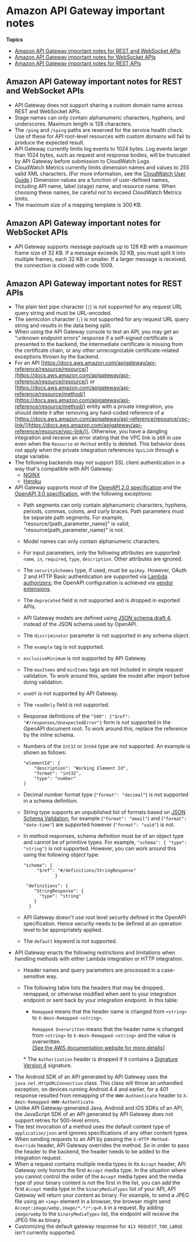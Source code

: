 # Amazon API Gateway important notes<a name="api-gateway-known-issues"></a>

**Topics**
+ [Amazon API Gateway important notes for REST and WebSocket APIs](#api-gateway-known-issues-all-apis)
+ [Amazon API Gateway important notes for WebSocket APIs](#api-gateway-known-issues-websocket-apis)
+ [Amazon API Gateway important notes for REST APIs](#api-gateway-known-issues-rest-apis)

## Amazon API Gateway important notes for REST and WebSocket APIs<a name="api-gateway-known-issues-all-apis"></a>
+ API Gateway does not support sharing a custom domain name across REST and WebSocket APIs\.
+ Stage names can only contain alphanumeric characters, hyphens, and underscores\. Maximum length is 128 characters\.
+ The `/ping` and `/sping` paths are reserved for the service health check\. Use of these for API root\-level resources with custom domains will fail to produce the expected result\.
+ API Gateway currently limits log events to 1024 bytes\. Log events larger than 1024 bytes, such as request and response bodies, will be truncated by API Gateway before submission to CloudWatch Logs\.
+ CloudWatch Metrics currently limits dimension names and values to 255 valid XML characters\. \(For more information, see the [CloudWatch User Guide](https://docs.aws.amazon.com/AmazonCloudWatch/latest/monitoring/cloudwatch_concepts.html#Dimension)\.\) Dimension values are a function of user\-defined names, including API name, label \(stage\) name, and resource name\. When choosing these names, be careful not to exceed CloudWatch Metrics limits\.
+ The maximum size of a mapping template is 300 KB\.

## Amazon API Gateway important notes for WebSocket APIs<a name="api-gateway-known-issues-websocket-apis"></a>
+ API Gateway supports message payloads up to 128 KB with a maximum frame size of 32 KB\. If a message exceeds 32 KB, you must split it into multiple frames, each 32 KB or smaller\. If a larger message is received, the connection is closed with code 1009\.

## Amazon API Gateway important notes for REST APIs<a name="api-gateway-known-issues-rest-apis"></a>
+ The plain text pipe character \(`|`\) is not supported for any request URL query string and must be URL\-encoded\.
+ The semicolon character \(`;`\) is not supported for any request URL query string and results in the data being split\.
+ When using the API Gateway console to test an API, you may get an "unknown endpoint errors" response if a self\-signed certificate is presented to the backend, the intermediate certificate is missing from the certificate chain, or any other unrecognizable certificate\-related exceptions thrown by the backend\.
+ For an API [https://docs.aws.amazon.com/apigateway/api-reference/resource/resource/](https://docs.aws.amazon.com/apigateway/api-reference/resource/resource/) or [https://docs.aws.amazon.com/apigateway/api-reference/resource/method/](https://docs.aws.amazon.com/apigateway/api-reference/resource/method/) entity with a private integration, you should delete it after removing any hard\-coded reference of a [https://docs.aws.amazon.com/apigateway/api-reference/resource/vpc-link/](https://docs.aws.amazon.com/apigateway/api-reference/resource/vpc-link/)\. Otherwise, you have a dangling integration and receive an error stating that the VPC link is still in use even when the `Resource` or `Method` entity is deleted\. This behavior does not apply when the private integration references `VpcLink` through a stage variable\.
+ The following backends may not support SSL client authentication in a way that's compatible with API Gateway:
  + [NGINX](https://nginx.org/en/)
  +  [Heroku](https://www.heroku.com/)
+ API Gateway supports most of the [OpenAPI 2\.0 specification](https://github.com/OAI/OpenAPI-Specification/blob/master/versions/2.0.md) and the [OpenAPI 3\.0 specification](https://github.com/OAI/OpenAPI-Specification/blob/master/versions/3.0.1.md), with the following exceptions:
  + Path segments can only contain alphanumeric characters, hyphens, periods, commas, colons, and curly braces\. Path parameters must be separate path segments\. For example, "resource/\{path\_parameter\_name\}" is valid; "resource\{path\_parameter\_name\}" is not\.
  + Model names can only contain alphanumeric characters\.
  + For input parameters, only the following attributes are supported: `name`, `in`, `required`, `type`, `description`\. Other attributes are ignored\.
  + The `securitySchemes` type, if used, must be `apiKey`\. However, OAuth 2 and HTTP Basic authentication are supported via [Lambda authorizers](apigateway-use-lambda-authorizer.md); the OpenAPI configuration is achieved via [vendor extensions](api-gateway-swagger-extensions-authorizer.md)\. 
  + The `deprecated` field is not supported and is dropped in exported APIs\.
  + API Gateway models are defined using [JSON schema draft 4](https://tools.ietf.org/html/draft-zyp-json-schema-04), instead of the JSON schema used by OpenAPI\.
  + The `discriminator` parameter is not supported in any schema object\.
  + The `example` tag is not supported\.
  + `exclusiveMinimum` is not supported by API Gateway\.
  + The `maxItems` and `minItems` tags are not included in simple request validation\. To work around this, update the model after import before doing validation\.
  + `oneOf` is not supported by API Gateway\.
  + The `readOnly` field is not supported\.
  + Response definitions of the `"500": {"$ref": "#/responses/UnexpectedError"}` form is not supported in the OpenAPI document root\. To work around this, replace the reference by the inline schema\.
  + Numbers of the `Int32` or `Int64` type are not supported\. An example is shown as follows:

    ```
    "elementId": {
        "description": "Working Element Id",
        "format": "int32",
        "type": "number"
    }
    ```
  + Decimal number format type \(`"format": "decimal"`\) is not supported in a schema definition\.
  + String type supports an unpublished list of formats based on [JSON Schema Validation](https://json-schema.org/draft/2019-09/json-schema-validation.html#rfc.section.7.3), for example \(`"format": "email"`\) and \(`"format": "date-time"`\) are supported however \(`"format": "uuid"`\) is not\.
  + In method responses, schema definition must be of an object type and cannot be of primitive types\. For example, `"schema": { "type": "string"}` is not supported\. However, you can work around this using the following object type:

    ```
    "schema": {
         "$ref": "#/definitions/StringResponse"
                }
    
     "definitions": {
        "StringResponse": {
          "type": "string"
        }
      }
    ```
  + API Gateway doesn't use root level security defined in the OpenAPI specification\. Hence security needs to be defined at an operation level to be appropriately applied\.
  + The `default` keyword is not supported\.
+ API Gateway enacts the following restrictions and limitations when handling methods with either Lambda integration or HTTP integration\.
  + Header names and query parameters are processed in a case\-sensitive way\.
  + The following table lists the headers that may be dropped, remapped, or otherwise modified when sent to your integration endpoint or sent back by your integration endpoint\. In this table:
    + `Remapped` means that the header name is changed from `<string>` to `X-Amzn-Remapped-<string>`\.

      `Remapped Overwritten` means that the header name is changed from `<string>` to `X-Amzn-Remapped-<string>` and the value is overwritten\.    
[\[See the AWS documentation website for more details\]](http://docs.aws.amazon.com/apigateway/latest/developerguide/api-gateway-known-issues.html)

    \* The `Authorization` header is dropped if it contains a [Signature Version 4](https://docs.aws.amazon.com/general/latest/gr/signature-version-4.html) signature\.
+ The Android SDK of an API generated by API Gateway uses the `java.net.HttpURLConnection` class\. This class will throw an unhandled exception, on devices running Android 4\.4 and earlier, for a 401 response resulted from remapping of the `WWW-Authenticate` header to `X-Amzn-Remapped-WWW-Authenticate`\. 
+  Unlike API Gateway\-generated Java, Android and iOS SDKs of an API, the JavaScript SDK of an API generated by API Gateway does not support retries for 500\-level errors\. 
+  The test invocation of a method uses the default content type of `application/json` and ignores specifications of any other content types\. 
+ When sending requests to an API by passing the `X-HTTP-Method-Override` header, API Gateway overrides the method\. So in order to pass the header to the backend, the header needs to be added to the integration request\.
+  When a request contains multiple media types in its `Accept` header, API Gateway only honors the first `Accept` media type\. In the situation where you cannot control the order of the `Accept` media types and the media type of your binary content is not the first in the list, you can add the first `Accept` media type in the `binaryMediaTypes` list of your API, API Gateway will return your content as binary\. For example, to send a JPEG file using an `<img>` element in a browser, the browser might send `Accept:image/webp,image/*,*/*;q=0.8` in a request\. By adding `image/webp` to the `binaryMediaTypes` list, the endpoint will receive the JPEG file as binary\. 
+ Customizing the default gateway response for `413 REQUEST_TOO_LARGE` isn't currently supported\.
